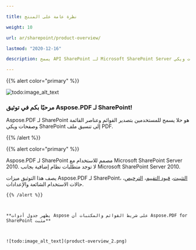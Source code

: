 ```yaml
---

title: نظرة عامة على المنتج

weight: 10

url: ar/sharepoint/product-overview/

lastmod: "2020-12-16"

description: يسمح API SharePoint لـ Microsoft SharePoint Server للمستخدمين بتصدير قوائم وعناصر القائمة وصفحات ويكي SharePoint إلى تنسيق ملف PDF.

---
```




{{% alert color="primary" %}}



![todo:image_alt_text](../../aspose_pdf-for-sharepoint.png)

### **مرحبًا بكم في توثيق Aspose.PDF لـ SharePoint!**

Aspose.PDF لـ SharePoint هو حلا يسمح للمستخدمين بتصدير القوائم وعناصر القائمة وصفحات ويكي SharePoint إلى تنسيق ملف PDF.



{{% /alert %}}





{{% alert color="primary" %}}

Aspose.PDF لـ SharePoint مصمم للاستخدام مع Microsoft SharePoint Server 2010. لا توجد متطلبات نظام إضافية بجانب Microsoft SharePoint Server 2010.




يصف هذا التوثيق ميزات Aspose.PDF لـ SharePoint، [التثبيت](/pdf/sharepoint/install-aspose-pdf-for-sharepoint/)، [قيود التقييم](/pdf/sharepoint/evaluate-aspose-pdf/)، [الترخيص](/pdf/sharepoint/license-aspose-pdf-for-sharepoint/)، حالات الاستخدام الشائعة والإعدادات.

```
{{% /alert %}}



**يظهر جدول أدوات Aspose على شريط القوائم والمكتبات أن Aspose.PDF for SharePoint مثبت**



![todo:image_alt_text](product-overview_2.png)
```